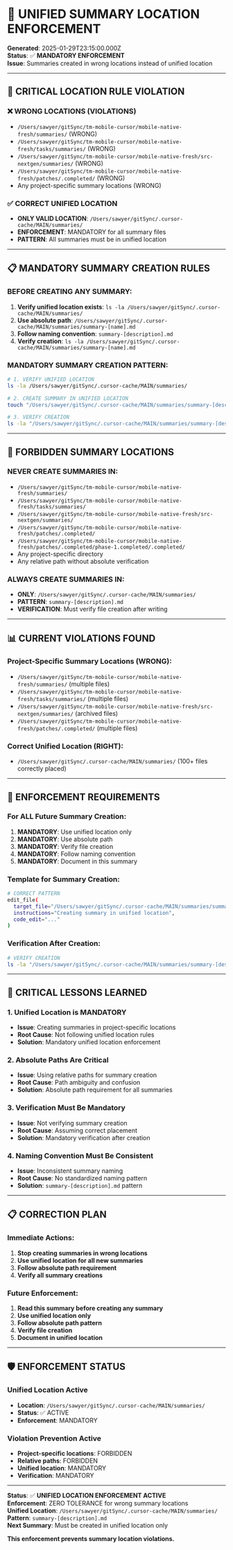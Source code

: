 # 🚨 **UNIFIED SUMMARY LOCATION ENFORCEMENT**

**Generated**: 2025-01-29T23:15:00.000Z  
**Status**: ✅ **MANDATORY ENFORCEMENT**  
**Issue**: Summaries created in wrong locations instead of unified location

---

## 🚨 **CRITICAL LOCATION RULE VIOLATION**

### **❌ WRONG LOCATIONS (VIOLATIONS)**
- `/Users/sawyer/gitSync/tm-mobile-cursor/mobile-native-fresh/summaries/` (WRONG)
- `/Users/sawyer/gitSync/tm-mobile-cursor/mobile-native-fresh/tasks/summaries/` (WRONG)
- `/Users/sawyer/gitSync/tm-mobile-cursor/mobile-native-fresh/src-nextgen/summaries/` (WRONG)
- `/Users/sawyer/gitSync/tm-mobile-cursor/mobile-native-fresh/patches/.completed/` (WRONG)
- Any project-specific summary locations (WRONG)

### **✅ CORRECT UNIFIED LOCATION**
- **ONLY VALID LOCATION**: `/Users/sawyer/gitSync/.cursor-cache/MAIN/summaries/`
- **ENFORCEMENT**: MANDATORY for all summary files
- **PATTERN**: All summaries must be in unified location

---

## 📋 **MANDATORY SUMMARY CREATION RULES**

### **BEFORE CREATING ANY SUMMARY:**
1. **Verify unified location exists**: `ls -la /Users/sawyer/gitSync/.cursor-cache/MAIN/summaries/`
2. **Use absolute path**: `/Users/sawyer/gitSync/.cursor-cache/MAIN/summaries/summary-[name].md`
3. **Follow naming convention**: `summary-[description].md`
4. **Verify creation**: `ls -la /Users/sawyer/gitSync/.cursor-cache/MAIN/summaries/summary-[name].md`

### **MANDATORY SUMMARY CREATION PATTERN:**
```bash
# 1. VERIFY UNIFIED LOCATION
ls -la /Users/sawyer/gitSync/.cursor-cache/MAIN/summaries/

# 2. CREATE SUMMARY IN UNIFIED LOCATION
touch "/Users/sawyer/gitSync/.cursor-cache/MAIN/summaries/summary-[description].md"

# 3. VERIFY CREATION
ls -la "/Users/sawyer/gitSync/.cursor-cache/MAIN/summaries/summary-[description].md"
```

---

## 🚨 **FORBIDDEN SUMMARY LOCATIONS**

### **NEVER CREATE SUMMARIES IN:**
- `/Users/sawyer/gitSync/tm-mobile-cursor/mobile-native-fresh/summaries/`
- `/Users/sawyer/gitSync/tm-mobile-cursor/mobile-native-fresh/tasks/summaries/`
- `/Users/sawyer/gitSync/tm-mobile-cursor/mobile-native-fresh/src-nextgen/summaries/`
- `/Users/sawyer/gitSync/tm-mobile-cursor/mobile-native-fresh/patches/.completed/`
- `/Users/sawyer/gitSync/tm-mobile-cursor/mobile-native-fresh/patches/.completed/phase-1.completed/.completed/`
- Any project-specific directory
- Any relative path without absolute verification

### **ALWAYS CREATE SUMMARIES IN:**
- **ONLY**: `/Users/sawyer/gitSync/.cursor-cache/MAIN/summaries/`
- **PATTERN**: `summary-[description].md`
- **VERIFICATION**: Must verify file creation after writing

---

## 📊 **CURRENT VIOLATIONS FOUND**

### **Project-Specific Summary Locations (WRONG):**
- `/Users/sawyer/gitSync/tm-mobile-cursor/mobile-native-fresh/summaries/` (multiple files)
- `/Users/sawyer/gitSync/tm-mobile-cursor/mobile-native-fresh/tasks/summaries/` (multiple files)
- `/Users/sawyer/gitSync/tm-mobile-cursor/mobile-native-fresh/src-nextgen/summaries/` (archived files)
- `/Users/sawyer/gitSync/tm-mobile-cursor/mobile-native-fresh/patches/.completed/` (multiple files)

### **Correct Unified Location (RIGHT):**
- `/Users/sawyer/gitSync/.cursor-cache/MAIN/summaries/` (100+ files correctly placed)

---

## 🎯 **ENFORCEMENT REQUIREMENTS**

### **For ALL Future Summary Creation:**
1. **MANDATORY**: Use unified location only
2. **MANDATORY**: Use absolute path
3. **MANDATORY**: Verify file creation
4. **MANDATORY**: Follow naming convention
5. **MANDATORY**: Document in this summary

### **Template for Summary Creation:**
```bash
# CORRECT PATTERN
edit_file(
  target_file="/Users/sawyer/gitSync/.cursor-cache/MAIN/summaries/summary-[description].md",
  instructions="Creating summary in unified location",
  code_edit="..."
)
```

### **Verification After Creation:**
```bash
# VERIFY CREATION
ls -la "/Users/sawyer/gitSync/.cursor-cache/MAIN/summaries/summary-[description].md"
```

---

## 🚨 **CRITICAL LESSONS LEARNED**

### **1. Unified Location is MANDATORY**
- **Issue**: Creating summaries in project-specific locations
- **Root Cause**: Not following unified location rules
- **Solution**: Mandatory unified location enforcement

### **2. Absolute Paths Are Critical**
- **Issue**: Using relative paths for summary creation
- **Root Cause**: Path ambiguity and confusion
- **Solution**: Absolute path requirement for all summaries

### **3. Verification Must Be Mandatory**
- **Issue**: Not verifying summary creation
- **Root Cause**: Assuming correct placement
- **Solution**: Mandatory verification after creation

### **4. Naming Convention Must Be Consistent**
- **Issue**: Inconsistent summary naming
- **Root Cause**: No standardized naming pattern
- **Solution**: `summary-[description].md` pattern

---

## 📋 **CORRECTION PLAN**

### **Immediate Actions:**
1. **Stop creating summaries in wrong locations**
2. **Use unified location for all new summaries**
3. **Follow absolute path requirement**
4. **Verify all summary creations**

### **Future Enforcement:**
1. **Read this summary before creating any summary**
2. **Use unified location only**
3. **Follow absolute path pattern**
4. **Verify file creation**
5. **Document in unified location**

---

## 🛡️ **ENFORCEMENT STATUS**

### **Unified Location Active**
- **Location**: `/Users/sawyer/gitSync/.cursor-cache/MAIN/summaries/`
- **Status**: ✅ ACTIVE
- **Enforcement**: MANDATORY

### **Violation Prevention Active**
- **Project-specific locations**: FORBIDDEN
- **Relative paths**: FORBIDDEN
- **Unified location**: MANDATORY
- **Verification**: MANDATORY

---

**Status**: ✅ **UNIFIED LOCATION ENFORCEMENT ACTIVE**  
**Enforcement**: ZERO TOLERANCE for wrong summary locations  
**Unified Location**: `/Users/sawyer/gitSync/.cursor-cache/MAIN/summaries/`  
**Pattern**: `summary-[description].md`  
**Next Summary**: Must be created in unified location only

**This enforcement prevents summary location violations.** 